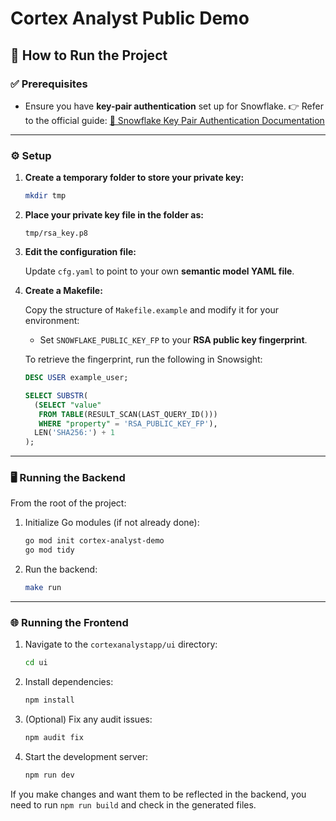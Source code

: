# Cortex Analyst Public Demo

## 🚀 How to Run the Project

### ✅ Prerequisites

* Ensure you have **key-pair authentication** set up for Snowflake.
  👉 Refer to the official guide:
  [🔐 Snowflake Key Pair Authentication Documentation](https://docs.snowflake.com/en/user-guide/key-pair-auth)

---

### ⚙️ Setup

1. **Create a temporary folder to store your private key:**

   ```bash
   mkdir tmp
   ```

2. **Place your private key file in the folder as:**

   ```
   tmp/rsa_key.p8
   ```

3. **Edit the configuration file:**

   Update `cfg.yaml` to point to your own **semantic model YAML file**.

4. **Create a Makefile:**

   Copy the structure of `Makefile.example` and modify it for your environment:

   * Set `SNOWFLAKE_PUBLIC_KEY_FP` to your **RSA public key fingerprint**.

   To retrieve the fingerprint, run the following in Snowsight:

   ```sql
   DESC USER example_user;

   SELECT SUBSTR(
     (SELECT "value"
      FROM TABLE(RESULT_SCAN(LAST_QUERY_ID()))
      WHERE "property" = 'RSA_PUBLIC_KEY_FP'),
     LEN('SHA256:') + 1
   );
   ```

---

### 🖥️ Running the Backend

From the root of the project:

1. Initialize Go modules (if not already done):

   ```bash
   go mod init cortex-analyst-demo
   go mod tidy
   ```

2. Run the backend:

   ```bash
   make run
   ```

---

### 🌐 Running the Frontend

1. Navigate to the `cortexanalystapp/ui` directory:

   ```bash
   cd ui
   ```

2. Install dependencies:

   ```bash
   npm install
   ```

3. (Optional) Fix any audit issues:

   ```bash
   npm audit fix
   ```

4. Start the development server:

   ```bash
   npm run dev
   ```

If you make changes and want them to be reflected in the backend,
you need to run `npm run build` and check in the generated files.
